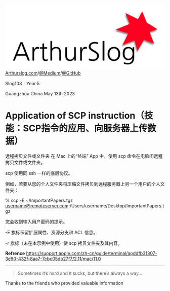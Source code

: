 ![ArthurSlog](https://github.com/BlessedChild/ArthurSlog/blob/master/ArthurSlog_Logo.png?raw=true)
[Arthurslog.com](http://www.arthurslog.com)/[@Medium](https://medium.com/@ArthurSlog)/[@GitHub](https://github.com/BlessedChild/ArthurSlog)

Slog108｜Year·5

Guangzhou China
May 13th 2023

# Application of SCP instruction（技能：SCP指令的应用、向服务器上传数据）

远程拷贝文件或文件夹
在 Mac 上的“终端” App  中，使用 scp 命令在电脑间远程拷贝文件或文件夹。

scp 使用同 ssh 一样的底层协议。

例如，若要从您的个人文件夹将压缩文件拷贝到远程服务器上另一个用户的个人文件夹：

% scp -E ~/ImportantPapers.tgz username@remoteserver.com:/Users/username/Desktop/ImportantPapers.tgz

您会收到输入用户密码的提示。

-E 旗标保留扩展属性、资源分支和 ACL 信息。

-r 旗标（未在本示例中使用）使 scp 拷贝文件夹及其内容。

**Refrence**
https://support.apple.com/zh-cn/guide/terminal/apddfb31307-3e90-432f-8aa7-7cbc05db27f7/2.11/mac/11.0

---

> Sometimes it’s hard and it sucks, but there’s always a way…

Thanks to the friends who provided valuable information
